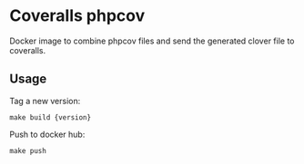 # Coveralls phpcov

Docker image to combine phpcov files and send the generated clover file to coveralls.

## Usage

Tag a new version:

    make build {version}

Push to docker hub:

    make push
